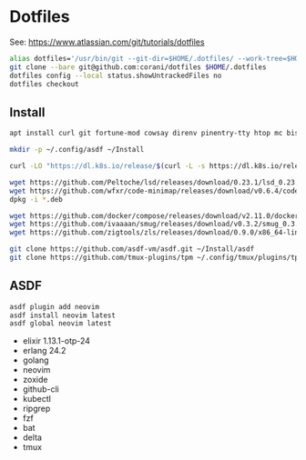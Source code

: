 # Dotfiles

See: https://www.atlassian.com/git/tutorials/dotfiles

```bash
alias dotfiles='/usr/bin/git --git-dir=$HOME/.dotfiles/ --work-tree=$HOME'
git clone --bare git@github.com:corani/dotfiles $HOME/.dotfiles
dotfiles config --local status.showUntrackedFiles no
dotfiles checkout
```

## Install

```bash
apt install curl git fortune-mod cowsay direnv pinentry-tty htop mc bison gawk bash-completion

mkdir -p ~/.config/asdf ~/Install

curl -LO "https://dl.k8s.io/release/$(curl -L -s https://dl.k8s.io/release/stable.txt)/bin/linux/amd64/kubectl"

wget https://github.com/Peltoche/lsd/releases/download/0.23.1/lsd_0.23.1_amd64.deb
wget https://github.com/wfxr/code-minimap/releases/download/v0.6.4/code-minimap_0.6.4_amd64.deb
dpkg -i *.deb

wget https://github.com/docker/compose/releases/download/v2.11.0/docker-compose-linux-x86_64
wget https://github.com/ivaaaan/smug/releases/download/v0.3.2/smug_0.3.2_Linux_x86_64.tar.gz
wget https://github.com/zigtools/zls/releases/download/0.9.0/x86_64-linux.tar.xz

git clone https://github.com/asdf-vm/asdf.git ~/Install/asdf
git clone https://github.com/tmux-plugins/tpm ~/.config/tmux/plugins/tpm
```

## ASDF

```bash
asdf plugin add neovim
asdf install neovim latest
asdf global neovim latest
```

- elixir 1.13.1-otp-24
- erlang 24.2
- golang 
- neovim
- zoxide
- github-cli 
- kubectl
- ripgrep
- fzf
- bat 
- delta 
- tmux 
